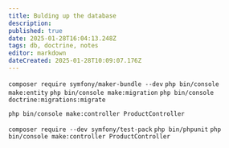 ```yaml
---
title: Bulding up the database
description: 
published: true
date: 2025-01-28T16:04:13.248Z
tags: db, doctrine, notes
editor: markdown
dateCreated: 2025-01-28T10:09:07.176Z
---
```


`composer require symfony/maker-bundle --dev`
`php bin/console make:entity`
`php bin/console make:migration`
`php bin/console doctrine:migrations:migrate`

`php bin/console make:controller ProductController`

`composer require --dev symfony/test-pack`
`php bin/phpunit`
`php bin/console make:controller ProductController`